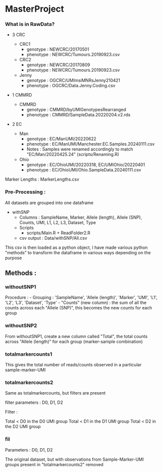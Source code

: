 # MasterProject

### What is in RawData?

- 3 CRC
    - CRC1
        - genotype : NEWCRC/20170501
        - phenotype : NEWCRC/Tumours.20190923.csv
    - CRC2
        - genotype : NEWCRC/20170809
        - phenotype : NEWCRC/Tumours.20190923.csv
    - Jenny
        - genotype : OGCRC/UMImsiMNRsJenny210421
        - phenotype : OGCRC/Data.Jenny.Coding.csv

- 1 CMMRD
    - CMMRD
    	- genotype : CMMRD/byUMIGenotypesRearranged
	    - phenotype : CMMRD/SampleData.20220204.v2.rds

- 2 EC
    - Man
        - genotype : EC/ManUMI/20220622
        - phenotype : EC/ManUMI/Manchester.EC.Samples.20240111.csv
        - Notes : Samples were renamed accordingly to match "EC/Man/20220425.24" (scripts/Renaming.R)
    - Ohio
        - genotype : EC/OhioUMI/20220318, EC/UMIOhio/20220401 
        - phenotype : EC/OhioUMI/Ohio.SampleData.20240111.csv

Marker Lengths : MarkerLengths.csv

### Pre-Processing :

All datasets are grouped into one dataframe

- withSNP
    - Columns : SampleName, Marker, Allele (length), Allele (SNP), Counts, UMI, L1, L2, L3, Dataset, Type
    - Scripts
        - scripts/Main.R + ReadFolder2.R
    - csv output : Data/withSNP/All.csv

This csv is then loaded as a python object, I have made various python "methods" to transform the dataframe in various ways depending on the purpose

## Methods : 

### withoutSNP1

Procedure :
    - Grouping : 'SampleName', 'Allele (length)', 'Marker', 'UMI', 'L1', 'L2', 'L3', 'Dataset', 'Type'
    - "Counts" (new column) : the sum of all the counts across each "Allele (SNP)", this becomes the new counts for each group

<!--
Groups all observations (rows) which have the same values in the "Grouping" column together
-->

### withoutSNP2

From withoutSNP1, create a new column called "Total", the total counts across "Allele (length)" for each group (marker-sample combination)

### totalmarkercounts1

This gives the total number of reads/counts observed in a particular sample-marker-UMI

### totalmarkercounts2

Same as totalmarkercounts, but filters are present

filter parameters : D0, D1, D2

Filter :

Total < D0 in the D0 UMI group
Total < D1 in the D1 UMI group
Total < D2 in the D2 UMI group

### fil

Parameters : D0, D1, D2

The original dataset, but with observations from Sample-Marker-UMI groups present in "totalmarkercounts2" removed